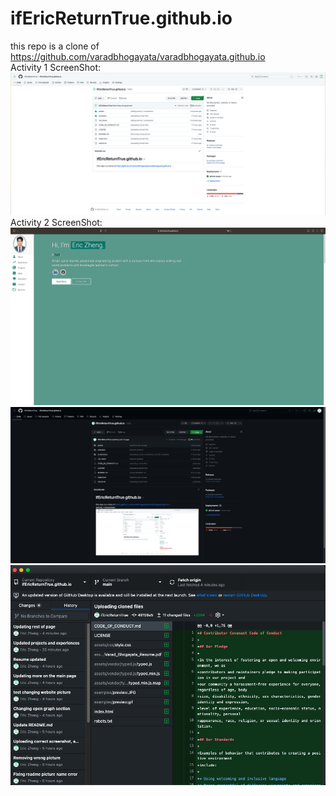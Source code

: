 # ifEricReturnTrue.github.io   
this repo is a clone of https://github.com/varadbhogayata/varadbhogayata.github.io   
Activity 1 ScreenShot:   
![alt text](screenshots/activity1.png "Activity 1 ScreenShot")   
Activity 2 ScreenShot:   
![alt text](screenshots/activity2_1.png "Activity 2 ScreenShot 1")   
![alt text](screenshots/activity2_2.png "Activity 2 ScreenShot 2")   
![alt text](screenshots/activity2_3.png "Activity 2 ScreenShot 3")   

